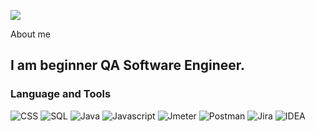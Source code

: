 ![](https://timeweb.com/ru/community/article/2c/2c07bf8d248660e02c50d753cabc091e.png)

About me

## I am beginner QA Software Engineer.

### Language and Tools
![CSS](https://img.shields.io/badge/-CSS-8250df??style=plastic&logo=Jmeter&logocolor=2da44e)
![SQL](https://img.shields.io/badge/-SQL-8250df??style=plastic&logo=Jmeter&logocolor=2da44e)
![Java](https://img.shields.io/badge/-Java-8250df??style=plastic&logo=Jmeter&logocolor=2da44e)
![Javascript](https://img.shields.io/badge/-Javascript-8250df??style=plastic&logo=Jmeter&logocolor=2da44e)
![Jmeter](https://img.shields.io/badge/-Jmeter-8250df??style=plastic&logo=Jmeter&logocolor=2da44e)
![Postman](https://img.shields.io/badge/-Postman-8250df??style=plastic&logo=Jmeter&logocolor=2da44e)
![Jira](https://img.shields.io/badge/-Jira-8250df??style=plastic&logo=Jmeter&logocolor=2da44e)
![IDEA](https://img.shields.io/badge/-IDEA-8250df??style=plastic&logo=Jmeter&logocolor=2da44e)
